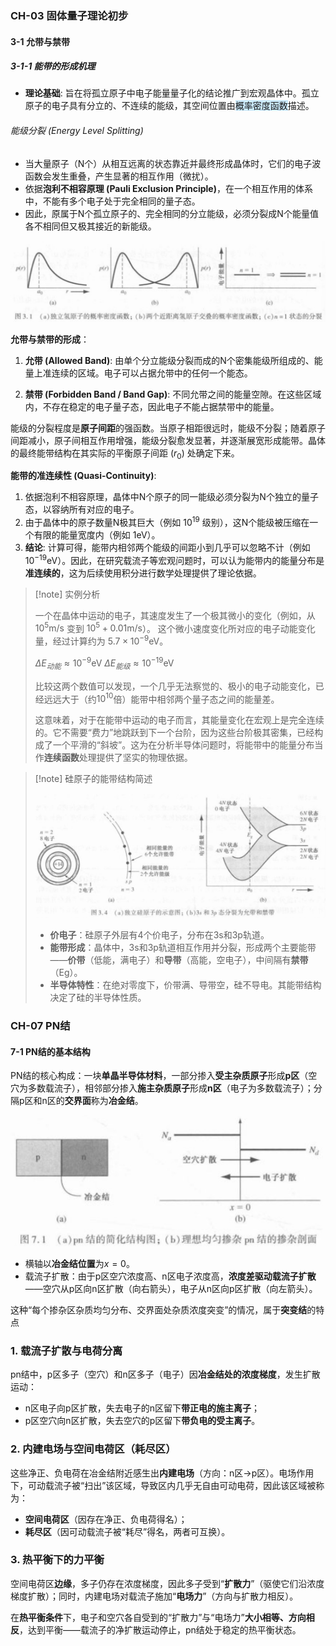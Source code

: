 ### CH-03 固体量子理论初步

#### 3-1 允带与禁带

##### 3-1-1 能带的形成机理

- **理论基础**: 旨在将孤立原子中电子能量量子化的结论推广到宏观晶体中。孤立原子的电子具有分立的、不连续的能级，其空间位置由<span style="background:rgba(163, 218, 252, 0.55)">概率密度函数</span>描述。

###### 能级分裂 (Energy Level Splitting)

- 当大量原子（N个）从相互远离的状态靠近并最终形成晶体时，它们的电子波函数会发生重叠，产生显著的相互作用（微扰）。
- 依据**泡利不相容原理 (Pauli Exclusion Principle)**，在一个相互作用的体系中，不能有多个电子处于完全相同的量子态。
- 因此，原属于N个孤立原子的、完全相同的分立能级，必须分裂成N个能量值各不相同但又极其接近的新能级。

![alt text](image-4.png)

**允带与禁带的形成**：

1. **允带 (Allowed Band)**: 由单个分立能级分裂而成的N个密集能级所组成的、能量上准连续的区域。电子可以占据允带中的任何一个能态。

2. **禁带 (Forbidden Band / Band Gap)**: 不同允带之间的能量空隙。在这些区域内，不存在稳定的电子量子态，因此电子不能占据禁带中的能量。

能级的分裂程度是**原子间距**的强函数。当原子相距很远时，能级不分裂；随着原子间距减小，原子间相互作用增强，能级分裂愈发显著，并逐渐展宽形成能带。晶体的最终能带结构在其实际的平衡原子间距 ($r_0$) 处确定下来。

**能带的准连续性 (Quasi-Continuity)**:

1. 依据泡利不相容原理，晶体中N个原子的同一能级必须分裂为N个独立的量子态，以容纳所有对应的电子。
2. 由于晶体中的原子数量N极其巨大（例如 $10^{19}$ 级别），这N个能级被压缩在一个有限的能量宽度内（例如 $1 \text{eV}$）。
3. **结论**: 计算可得，能带内相邻两个能级的间距小到几乎可以忽略不计（例如 $10^{-19} \text{eV}$）。因此，在研究载流子等宏观问题时，可以认为能带内的能量分布是**准连续的**，这为后续使用积分进行数学处理提供了理论依据。

> [!note] 实例分析
>
> 一个在晶体中运动的电子，其速度发生了一个极其微小的变化（例如，从 $10^5 \text{m/s}$ 变到 $10^5 + 0.01 \text{m/s}$）。
> 这个微小速度变化所对应的电子动能变化量，经过计算约为 $5.7 \times 10^{-9} \text{eV}$。
>
> $\Delta E_{动能} \approx 10^{-9} \text{eV}$
> $\Delta E_{能级} \approx 10^{-19} \text{eV}$
>
> 比较这两个数值可以发现，一个几乎无法察觉的、极小的电子动能变化，已经远远大于（约$10^{10}$倍）能带中相邻两个量子态之间的能量差。
>
> 这意味着，对于在能带中运动的电子而言，其能量变化在宏观上是完全连续的。它不需要“费力”地跳跃到下一个台阶，因为这些台阶极其密集，已经构成了一个平滑的“斜坡”。这为在分析半导体问题时，将能带中的能量分布当作**连续函数**处理提供了坚实的物理依据。

> [!note] 硅原子的能带结构简述
>
> ![alt text](image-5.png)
>
> - **价电子**：硅原子外层有4个价电子，分布在3s和3p轨道。
> - **能带形成**：晶体中，3s和3p轨道相互作用并分裂，形成两个主要能带——**价带**（低能，满电子）和**导带**（高能，空电子），中间隔有**禁带**（Eg）。
> - **半导体特性**：在绝对零度下，价带满、导带空，硅不导电。其能带结构决定了硅的半导体性质。



### CH-07 PN结

#### 7-1 PN结的基本结构

PN结的核心构成：一块**单晶半导体材料**，一部分掺入**受主杂质原子**形成**p区**（空穴为多数载流子），相邻部分掺入**施主杂质原子**形成**n区**（电子为多数载流子）；分隔p区和n区的**交界面**称为**冶金结**。

![alt text](image.png)

- 横轴以**冶金结位置**为$x=0$。
- 载流子扩散：由于p区空穴浓度高、n区电子浓度高，**浓度差驱动载流子扩散**——空穴从p区向n区扩散（向右箭头），电子从n区向p区扩散（向左箭头）。

这种“每个掺杂区杂质均匀分布、交界面处杂质浓度突变”的情况，属于**突变结**的特点

### 1. 载流子扩散与电荷分离

pn结中，p区多子（空穴）和n区多子（电子）因**冶金结处的浓度梯度**，发生扩散运动：

- n区电子向p区扩散，失去电子的n区留下**带正电的施主离子**；
- p区空穴向n区扩散，失去空穴的p区留下**带负电的受主离子**。

### 2. 内建电场与空间电荷区（耗尽区）

这些净正、负电荷在冶金结附近感生出**内建电场**（方向：n区→p区）。电场作用下，可动载流子被“扫出”该区域，导致区内几乎无自由可动电荷，因此该区域被称为：

- **空间电荷区**（因存在净正、负电荷得名）；
- **耗尽区**（因可动载流子被“耗尽”得名，两者可互换）。

### 3. 热平衡下的力平衡

空间电荷区**边缘**，多子仍存在浓度梯度，因此多子受到“**扩散力**”（驱使它们沿浓度梯度扩散）；同时，内建电场对载流子施加“**电场力**”（方向与扩散力相反）。

在**热平衡条件**下，电子和空穴各自受到的“扩散力”与“电场力”**大小相等、方向相反**，达到平衡——载流子的净扩散运动停止，pn结处于稳定的热平衡状态。

